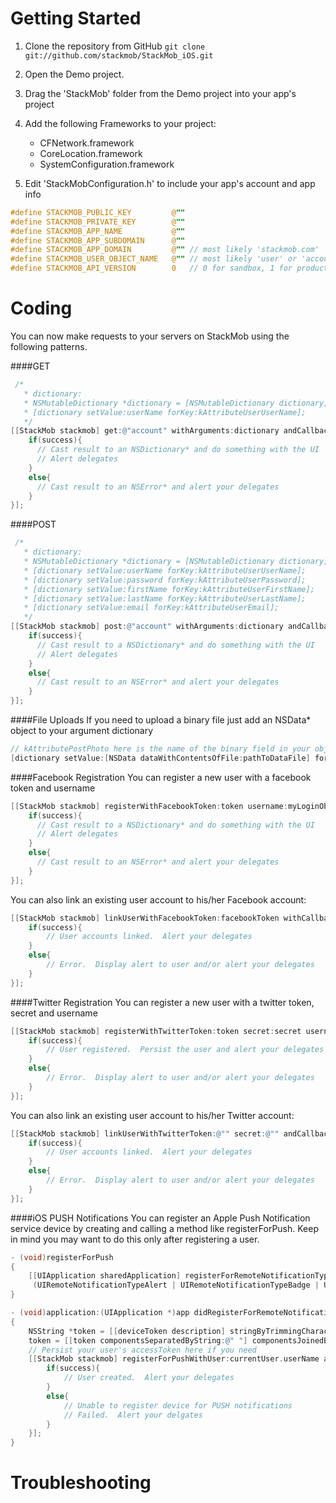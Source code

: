 Getting Started
=========
1. Clone the repository from GitHub
`git clone git://github.com/stackmob/StackMob_iOS.git`
2. Open the Demo project.
3. Drag the 'StackMob' folder from the Demo project into your app's project
4. Add the following Frameworks to your project:

    - CFNetwork.framework
    - CoreLocation.framework
    - SystemConfiguration.framework

5. Edit 'StackMobConfiguration.h' to include your app's account and app info

```objective-c
#define STACKMOB_PUBLIC_KEY         @""
#define STACKMOB_PRIVATE_KEY        @""
#define STACKMOB_APP_NAME           @""
#define STACKMOB_APP_SUBDOMAIN      @""
#define STACKMOB_APP_DOMAIN         @"" // most likely 'stackmob.com'
#define STACKMOB_USER_OBJECT_NAME   @"" // most likely 'user' or 'account'
#define STACKMOB_API_VERSION        0   // 0 for sandbox, 1 for production
```


Coding
=====
You can now make requests to your servers on StackMob using the following patterns.

####GET

```objective-c
 /*
   * dictionary: 
   * NSMutableDictionary *dictionary = [NSMutableDictionary dictionary];
   * [dictionary setValue:userName forKey:kAttributeUserUserName];
   */
[[StackMob stackmob] get:@"account" withArguments:dictionary andCallback:^(BOOL success, id result){
    if(success){
      // Cast result to an NSDictionary* and do something with the UI
      // Alert delegates
    }
    else{
      // Cast result to an NSError* and alert your delegates
    }
}];
```
####POST
```objective-c
 /*
   * dictionary: 
   * NSMutableDictionary *dictionary = [NSMutableDictionary dictionary];
   * [dictionary setValue:userName forKey:kAttributeUserUserName];
   * [dictionary setValue:password forKey:kAttributeUserPassword];
   * [dictionary setValue:firstName forKey:kAttributeUserFirstName];
   * [dictionary setValue:lastName forKey:kAttributeUserLastName];
   * [dictionary setValue:email forKey:kAttributeUserEmail];
   */
[[StackMob stackmob] post:@"account" withArguments:dictionary andCallback:^(BOOL success, id result){
    if(success){
      // Cast result to a NSDictionary* and do something with the UI
      // Alert delegates
    }
    else{
      // Cast result to an NSError* and alert your delegates
    }
}];
```
####File Uploads
If you need to upload a binary file just add an NSData* object to your argument dictionary

```objective-c
// kAttributePostPhoto here is the name of the binary field in your object model
[dictionary setValue:[NSData dataWithContentsOfFile:pathToDataFile] forKey:kAttributePostPhoto];
```
####Facebook Registration
You can register a new user with a facebook token and username

```objective-c
[[StackMob stackmob] registerWithFacebookToken:token username:myLoginObject.userName andCallback:^(BOOL success, id result){
    if(success){
      // Cast result to a NSDictionary* and do something with the UI
      // Alert delegates
    }
    else{
      // Cast result to an NSError* and alert your delegates
    }
}];
```
You can also link an existing user account to his/her Facebook account:

```objective-c
[[StackMob stackmob] linkUserWithFacebookToken:facebookToken withCallback:^(BOOL success, id result){
    if(success){
        // User accounts linked.  Alert your delegates
    }
    else{
        // Error.  Display alert to user and/or alert your delegates
    }
}];
```
####Twitter Registration
You can register a new user with a twitter token, secret and username

```objective-c
[[StackMob stackmob] registerWithTwitterToken:token secret:secret username:username andCallback:^(BOOL success, id result){
    if(success){
        // User registered.  Persist the user and alert your delegates
    }
    else{
        // Error.  Display alert to user and/or alert your delegates
    }
}];
```
You can also link an existing user account to his/her Twitter account:

```objective-c
[[StackMob stackmob] linkUserWithTwitterToken:@"" secret:@"" andCallback:^(BOOL success, id result){
    if(success){
        // User accounts linked.  Alert your delegates
    }
    else{
        // Error.  Display alert to user and/or alert your delegates
    }
}];
```
####iOS PUSH Notifications
You can register an Apple Push Notification service device by creating and calling a method like registerForPush.  Keep in mind you may want to do this only after registering a user.

```objective-c
- (void)registerForPush
{
    [[UIApplication sharedApplication] registerForRemoteNotificationTypes: 
     (UIRemoteNotificationTypeAlert | UIRemoteNotificationTypeBadge | UIRemoteNotificationTypeSound)];
}
```

```objective-c
- (void)application:(UIApplication *)app didRegisterForRemoteNotificationsWithDeviceToken:(NSData *)deviceToken 
{
    NSString *token = [[deviceToken description] stringByTrimmingCharactersInSet:[NSCharacterSet characterSetWithCharactersInString:@"<>"]];
    token = [[token componentsSeparatedByString:@" "] componentsJoinedByString:@""];
    // Persist your user's accessToken here if you need
    [[StackMob stackmob] registerForPushWithUser:currentUser.userName andToken:token andCallback:^(BOOL success, id result){
        if(success){
            // User created.  Alert your delegates
        }
        else{
            // Unable to register device for PUSH notifications 
            // Failed.  Alert your delgates
        }
    }];
}
```

Troubleshooting
===============


